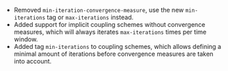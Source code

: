 - Removed `min-iteration-convergence-measure`, use the new `min-iterations` tag or `max-iterations` instead.
- Added support for implicit coupling schemes without convergence measures, which will always iterates `max-iterations` times per time window.
- Added tag `min-iterations` to coupling schemes, which allows defining a minimal amount of iterations before convergence measures are taken into account.
